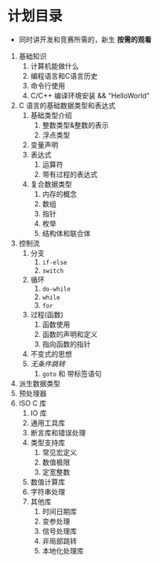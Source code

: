 # 计划目录

- 同时讲开发和竞赛所需的，新生 **按需的观看**

1. 基础知识
    1. 计算机能做什么
    2. 编程语言和C语言历史
    3. 命令行使用
    4. C/C++ 编译环境安装 && “HelloWorld”
2. C 语言的基础数据类型和表达式
    1. 基础类型介绍
        1. 整数类型&整数的表示
        2. 浮点类型
    2. 变量声明
    3. 表达式
        1. 运算符
        2. 带有过程的表达式
    4. 复合数据类型
        1. 内存的概念
        2. 数组
        3. 指针
        4. 枚举
        5. 结构体和联合体
3. 控制流
    1. 分支
        1. `if-else`
        2. `switch`
    2. 循环
        1. `do-while`
        2. `while`
        3. `for`
    3. 过程(函数)
        1. 函数使用
        2. 函数的声明和定义
        3. 指向函数的指针
    4. 不变式的思想
    5. _无条件跳转_
        1. `goto` 和 带标签语句
4. 派生数据类型
5. 预处理器
6. ISO C 库
    1. IO 库
    2. 通用工具库
    3. 断言库和错误处理
    4. 类型支持库
        1. 常见宏定义
        2. 数值极限
        3. 定宽整数
    5. 数值计算库
    6. 字符串处理
    7. 其他库
        1. 时间日期库
        2. 变参处理
        3. 信号处理库
        4. 非局部跳转
        5. 本地化处理库